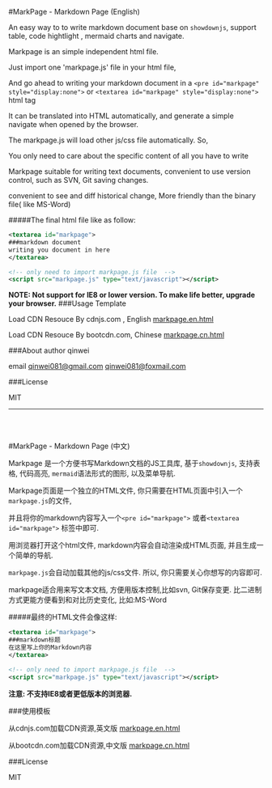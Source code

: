 #MarkPage - Markdown Page (English)

An easy way to to write markdown document base on `showdownjs`, support table, code hightlight , mermaid charts and navigate.

Markpage is an simple independent html file.

Just import one 'markpage.js' file in your html file, 
 
And go ahead to writing your markdown document in a `<pre id="markpage" style="display:none">` or `<textarea id="markpage" style="display:none">` html tag

It can be translated into HTML automatically, and generate a simple navigate when opened by the browser.

The markpage.js will load other js/css file automatically. So,

You only need to care about the specific content of all you have to write

Markpage suitable for writing text documents, convenient to use version control, such as SVN, Git saving changes.

convenient to see and diff historical change, More friendly than the binary file( like MS-Word)

#####The final html file like as follow:
```xml
<textarea id="markpage">
###markdown document
writing you document in here
</textarea>

<!-- only need to import markpage.js file  -->
<script src="markpage.js" type="text/javascript"></script>
```


**NOTE: Not support for IE8 or lower version. To make life better, upgrade your browser.**
###Usage Template

Load CDN Resouce By cdnjs.com , English [markpage.en.html](http://cdnresource.duowan.com/kkdict/1/markpage.en.html)

Load CDN Resouce By bootcdn.com, Chinese [markpage.cn.html](http://cdnresource.duowan.com/kkdict/1/markpage.html)

###About
author qinwei

email  qinwei081@gmail.com  qinwei081@foxmail.com

###License

MIT

-------------------------------------

<BR />
<BR />

#MarkPage - Markdown Page (中文)

Markpage 是一个方便书写Markdown文档的JS工具库, 基于`showdownjs`, 支持表格, 代码高亮, `mermaid`语法形式的图形, 以及菜单导航.

Markpage页面是一个独立的HTML文件, 你只需要在HTML页面中引入一个`markpage.js`的文件, 

并且将你的markdown内容写入一个`<pre id="markpage">` 或者`<textarea id="markpage">` 标签中即可.

用浏览器打开这个html文件, markdown内容会自动渲染成HTML页面, 并且生成一个简单的导航.

`markpage.js`会自动加载其他的js/css文件. 所以, 你只需要关心你想写的内容即可.

markpage适合用来写文本文档, 方便用版本控制,比如svn, Git保存变更. 比二进制方式更能方便看到和对比历史变化, 比如:MS-Word

#####最终的HTML文件会像这样:
```xml
<textarea id="markpage">
###markdown标题
在这里写上你的Markdown内容
</textarea>

<!-- only need to import markpage.js file  -->
<script src="markpage.js" type="text/javascript"></script>
```
**注意: 不支持IE8或者更低版本的浏览器.**

###使用模板

从cdnjs.com加载CDN资源,英文版 [markpage.en.html](http://cdnresource.duowan.com/kkdict/1/markpage.en.html)

从bootcdn.com加载CDN资源,中文版 [markpage.cn.html](http://cdnresource.duowan.com/kkdict/1/markpage.html)


###License

MIT

